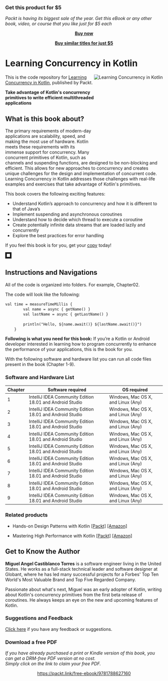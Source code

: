 
### Get this product for $5

<i>Packt is having its biggest sale of the year. Get this eBook or any other book, video, or course that you like just for $5 each</i>


<b><p align='center'>[Buy now](https://packt.link/9781788627160)</p></b>


<b><p align='center'>[Buy similar titles for just $5](https://subscription.packtpub.com/search)</p></b>


# Learning Concurrency in Kotlin

<a href="https://www.packtpub.com/application-development/learning-concurrency-kotlin?utm_source=github&utm_medium=repository&utm_campaign=9781788627160 "><img src="https://d1ldz4te4covpm.cloudfront.net/sites/default/files/imagecache/ppv4_main_book_cover/B09861_MockupCoverNew.png" alt="Learning Concurrency in Kotlin" height="256px" align="right"></a>

This is the code repository for [Learning Concurrency in Kotlin](https://www.packtpub.com/application-development/learning-concurrency-kotlin?utm_source=github&utm_medium=repository&utm_campaign=9781788627160), published by Packt.

**Take advantage of Kotlin's concurrency primitives to write efficient multithreaded applications**

## What is this book about?
The primary requirements of modern-day applications are scalability, speed, and making the most use of hardware. Kotlin meets these requirements with its immense support for concurrency. Many concurrent primitives of Kotlin, such as channels and suspending functions, are designed to be non-blocking and efficient. This allows for new approaches to concurrency and creates unique challenges for the design and implementation of concurrent code. Learning Concurrency in Kotlin addresses those challenges with real-life examples and exercises that take advantage of Kotlin's primitives.

This book covers the following exciting features:
* Understand Kotlin’s approach to concurrency and how it is different to that of Java’s 
* Implement suspending and asynchronous coroutines 
* Understand how to decide which thread to execute a coroutine 
* Create potentially infinite data streams that are loaded lazily and concurrently 
* Explore the best practices for error handling 

If you feel this book is for you, get your [copy](https://www.amazon.com/dp/1788627164) today!

<a href="https://www.packtpub.com/?utm_source=github&utm_medium=banner&utm_campaign=GitHubBanner"><img src="https://raw.githubusercontent.com/PacktPublishing/GitHub/master/GitHub.png" 
alt="https://www.packtpub.com/" border="5" /></a>

## Instructions and Navigations
All of the code is organized into folders. For example, Chapter02.

The code will look like the following:
```
val time = measureTimeMillis {
        val name = async { getName() }
        val lastName = async { getLastName() }

        println("Hello, ${name.await()} ${lastName.await()}")
    }
```

**Following is what you need for this book:**
If you’re a Kotlin or Android developer interested in learning how to program concurrently to enhance the performance of your applications, this is the book for you.

With the following software and hardware list you can run all code files present in the book (Chapter 1-9).
### Software and Hardware List
| Chapter | Software required | OS required |
| -------- | ------------------------------------ | ----------------------------------- |
| 1 | IntelliJ IDEA Community Edition 18.01 and Android Studio | Windows, Mac OS X, and Linux (Any) |
| 2 | IntelliJ IDEA Community Edition 18.01 and Android Studio | Windows, Mac OS X, and Linux (Any) |
| 3 | IntelliJ IDEA Community Edition 18.01 and Android Studio | Windows, Mac OS X, and Linux (Any) |
| 4 | IntelliJ IDEA Community Edition 18.01 and Android Studio | Windows, Mac OS X, and Linux (Any) |
| 5 | IntelliJ IDEA Community Edition 18.01 and Android Studio | Windows, Mac OS X, and Linux (Any) |
| 6 | IntelliJ IDEA Community Edition 18.01 and Android Studio | Windows, Mac OS X, and Linux (Any) |
| 7 | IntelliJ IDEA Community Edition 18.01 and Android Studio | Windows, Mac OS X, and Linux (Any) |
| 8 | IntelliJ IDEA Community Edition 18.01 and Android Studio | Windows, Mac OS X, and Linux (Any) |
| 9 | IntelliJ IDEA Community Edition 18.01 and Android Studio | Windows, Mac OS X, and Linux (Any) |

### Related products
* Hands-on Design Patterns with Kotlin [[Packt]](https://www.packtpub.com/application-development/hands-design-patterns-kotlin?utm_source=github&utm_medium=repository&utm_campaign=9781788998017) [[Amazon]](https://www.amazon.com/dp/1788998014)

* Mastering High Performance with Kotlin [[Packt]](https://www.packtpub.com/application-development/mastering-high-performance-kotlin?utm_source=github&utm_medium=repository&utm_campaign=9781788996648) [[Amazon]](https://www.amazon.com/dp/178899664X)

## Get to Know the Author
**Miguel Angel Castiblanco Torres**
is a software engineer living in the United States. He works as a full-stack technical leader and software designer at Globant, where he has led many successful projects for a Forbes' Top Ten World's Most Valuable Brand and Top Five Regarded Company.

Passionate about what's next, Miguel was an early adopter of Kotlin, writing about Kotlin's concurrency primitives from the first beta release of coroutines. He always keeps an eye on the new and upcoming features of Kotlin.

### Suggestions and Feedback
[Click here](https://docs.google.com/forms/d/e/1FAIpQLSdy7dATC6QmEL81FIUuymZ0Wy9vH1jHkvpY57OiMeKGqib_Ow/viewform) if you have any feedback or suggestions.


### Download a free PDF

 <i>If you have already purchased a print or Kindle version of this book, you can get a DRM-free PDF version at no cost.<br>Simply click on the link to claim your free PDF.</i>
<p align="center"> <a href="https://packt.link/free-ebook/9781788627160">https://packt.link/free-ebook/9781788627160 </a> </p>